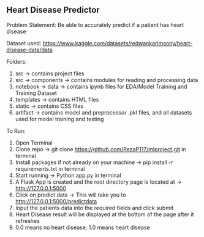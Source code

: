 ## Heart Disease Predictor

Problem Statement: Be able to accurately predict if a patient has heart disease

Dataset used: https://www.kaggle.com/datasets/redwankarimsony/heart-disease-data/data

Folders:

1. src -> contains project files
2. src -> components -> contains modules for reading and processing data
3. notebook -> data -> contains ipynb files for EDA/Model Training and Training Dataset
4. templates -> contains HTML files
5. static -> contains CSS files
6. artifact -> contains model and preprocessor .pkl files, and all datasets used for model training and testing

To Run:

1. Open Terminal
2. Clone repo -> git clone https://github.com/RezaP117/mlproject.git in terminal
3. Install packages if not already on your machine -> pip install -r requirements.txt in terminal
4. Start running -> Python app.py in terminal
5. A Flask App is created and the root directory page is located at -> http://127.0.0.1:5000
6. Click on predict data -> This will take you to http://127.0.0.1:5000/predictdata
7. Input the patients data into the required fields and click submit
8. Heart Disease result will be displayed at the bottom of the page after it refreshes
9. 0.0 means no heart disease, 1.0 means heart disease
